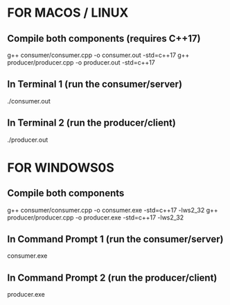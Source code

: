 # FOR MACOS / LINUX

## Compile both components (requires C++17)
g++ consumer/consumer.cpp -o consumer.out -std=c++17
g++ producer/producer.cpp -o producer.out -std=c++17

## In Terminal 1 (run the consumer/server)
./consumer.out

## In Terminal 2 (run the producer/client)
./producer.out

# FOR WINDOWS0S
##  Compile both components
g++ consumer/consumer.cpp -o consumer.exe -std=c++17 -lws2_32
g++ producer/producer.cpp -o producer.exe -std=c++17 -lws2_32

## In Command Prompt 1 (run the consumer/server)
consumer.exe

## In Command Prompt 2 (run the producer/client)
producer.exe
